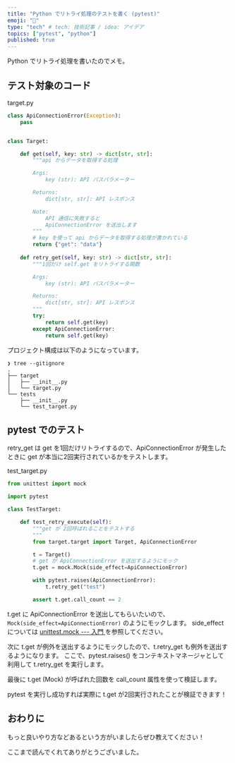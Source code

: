 ```yaml
---
title: "Python でリトライ処理のテストを書く (pytest)"
emoji: "🐍"
type: "tech" # tech: 技術記事 / idea: アイデア
topics: ["pytest", "python"]
published: true
---
```


Python でリトライ処理を書いたのでメモ。

## テスト対象のコード

target.py
```python
class ApiConnectionError(Exception):
    pass


class Target:

    def get(self, key: str) -> dict[str, str]:
        """api からデータを取得する処理

        Args:
            key (str): API パスパラメーター

        Returns:
            dict[str, str]: API レスポンス

        Note:
            API 通信に失敗すると
            ApiConnectionError を送出します
        """        
        # key を使って api からデータを取得する処理が書かれている
        return {"get": "data"}
    
    def retry_get(self, key: str) -> dict[str, str]:
        """1回だけ self.get をリトライする関数

        Args:
            key (str): API パスパラメーター

        Returns:
            dict[str, str]: API レスポンス
        """        
        try:
            return self.get(key)
        except ApiConnectionError:
            return self.get(key)

```

プロジェクト構成は以下のようになっています。

```shell
❯ tree --gitignore
.
├── target
│   ├── __init__.py
│   └── target.py
└── tests
    ├── __init__.py
    └── test_target.py
```

## pytest でのテスト

retry_get は get を1回だけリトライするので、ApiConnectionError が発生したときに get が本当に2回実行されているかをテストします。

test_target.py
```python
from unittest import mock

import pytest

class TestTarget:

    def test_retry_execute(self):
        """get が 2回呼ばれることをテストする
        """        
        from target.target import Target, ApiConnectionError

        t = Target()
        # get が ApiConnectionError を送出するようにモック
        t.get = mock.Mock(side_effect=ApiConnectionError)

        with pytest.raises(ApiConnectionError):
            t.retry_get("test")

        assert t.get.call_count == 2

```

t.get に ApiConnectionError を送出してもらいたいので、 `Mock(side_effect=ApiConnectionError)` のようにモックします。
side_effect については [unittest.mock --- 入門 ](https://docs.python.org/ja/3.9/library/unittest.mock-examples.html#raising-exceptions-with-mocks) を参照してください。

次に t.get が例外を送出するようにモックしたので、t.retry_get も例外を送出するようになります。
ここで、pytest.raises() をコンテキストマネージャとして利用して t.retry_get を実行します。

最後に t.get (Mock) が呼ばれた回数を call_count 属性を使って検証します。

pytest を実行し成功すれば実際に t.get が2回実行されたことが検証できます！

## おわりに

もっと良いやり方などあるという方がいましたらぜひ教えてください！

ここまで読んでくれてありがとうございました。

